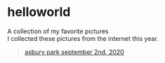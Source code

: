 # helloworld
A collection of my favorite pictures <br>
I collected these pictures from the internet this year.<br>
<blockquote class="imgur-embed-pub" lang="en" data-id="a/hZ2Ve4F"  ><a href="//imgur.com/a/hZ2Ve4F">asbury park september 2nd, 2020</a></blockquote><script async src="//s.imgur.com/min/embed.js" charset="utf-8"></script>
